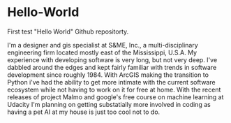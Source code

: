 # Hello-World
First test "Hello World" Github repositorty.

I'm a designer and gis specialist at S&ME, Inc., a multi-disciplinary engineering firm located mostly east of the Mississippi, U.S.A.  My experience with developing software is very long, but not very deep.  I've dabbled around the edges and kept fairly familiar with trends in software development since roughly 1984.  With ArcGIS making the transition to Python i've had the ability to get more intimate with the current software ecosystem while not having to work on it for free at home.  With the recent releases of project Malmo and google's free course on machine learning at Udacity I'm planning on getting substatially more involved in coding as having a pet AI at my house is just too cool not to do.
